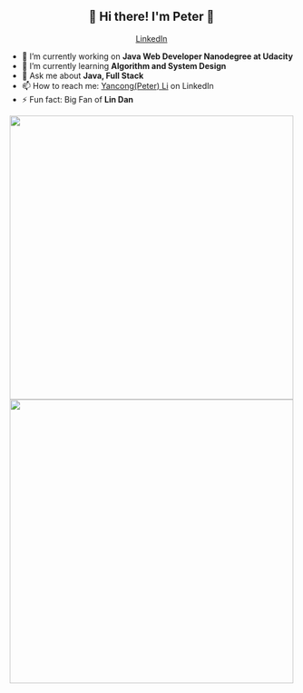 <h2 align="center">👋  Hi there! I'm Peter 👋</h2>
<p align="center">
  <a href="https://www.linkedin.com/in/ubcpeterli/">LinkedIn</a> 
</p>

- 🔭 I’m currently working on **Java Web Developer Nanodegree at Udacity**
- 🌱 I’m currently learning **Algorithm and System Design**
- 💬 Ask me about **Java, Full Stack**
- 📫 How to reach me: [Yancong(Peter) Li](https://www.linkedin.com/in/ubcpeterli/) on LinkedIn
- ⚡ Fun fact: Big Fan of **Lin Dan**

<p align="center">
<!--   <img src="https://raw.githubusercontent.com/YancongLi/YancongLi/master/Dolphin.jpg" width="200"> -->
  <img src="https://www.mykhel.com/img/2017/11/lin-dan-e-15-1510750101.jpg" width="500">
  <img src="https://extranet.bwfbadminton.com/docs/players/50906/gallery/20180802_1714_WorldChampionships2018_MIK_1795.jpg" width="500">
</p>
